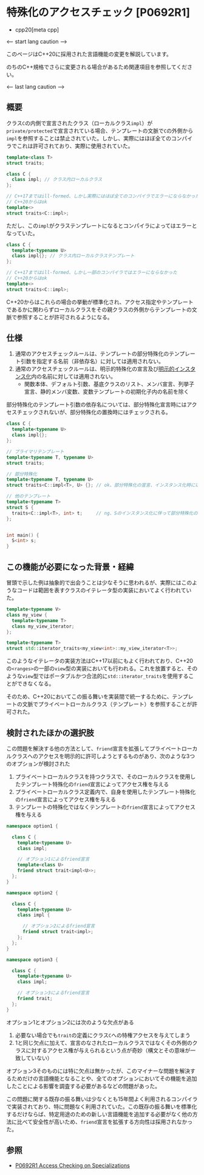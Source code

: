 # 特殊化のアクセスチェック [P0692R1]
* cpp20[meta cpp]

<-- start lang caution -->

このページはC++20に採用された言語機能の変更を解説しています。

のちのC++規格でさらに変更される場合があるため関連項目を参照してください。

<-- last lang caution -->

## 概要

クラス`C`の内側で宣言されたクラス（ローカルクラス`impl`）が`private/protected`で宣言されている場合、テンプレートの文脈で`C`の外側から`impl`を参照することは禁止されていた。しかし、実際にはほぼ全てのコンパイラでこれは許可されており、実際に使用されていた。

```cpp
template<class T>
struct traits;

class C {
  class impl; // クラス内ローカルクラス
};

// C++17まではill-formed、しかし実際にはほぼ全てのコンパイラでエラーにならなかった
// C++20からはok
template<>
struct traits<C::impl>;
```

ただし、この`impl`がクラステンプレートになるとコンパイラによってはエラーとなっていた。

```cpp
class C {
  template<typename U>
  class impl{}; // クラス内ローカルクラステンプレート
};

// C++17まではill-formed、しかし一部のコンパイラではエラーにならなかった
// C++20からはok
template<>
struct traits<C::impl>;
```

C++20からはこれらの場合の挙動が標準化され、アクセス指定やテンプレートであるかに関わらずローカルクラスをその親クラスの外側からテンプレートの文脈で参照することが許可されるようになる。

## 仕様

1. 通常のアクセスチェックルールは、テンプレートの部分特殊化のテンプレート引数を指定する名前（非依存名）に対しては適用されない。
2. 通常のアクセスチェックルールは、明示的特殊化の宣言及び[明示的インスタンス化](/lang/cpp11/extern_template.md)内の名前に対しては適用されない。
    - 関数本体、デフォルト引数、基底クラスのリスト、メンバ宣言、列挙子宣言、静的メンバ変数、変数テンプレートの初期化子内の名前を除く

部分特殊化のテンプレート引数の依存名については、部分特殊化宣言時にはアクセスチェックされないが、部分特殊化の置換時にはチェックされる。

```cpp
class C {
  template<typename U>
  class impl{};
};

// プライマリテンプレート
template<typename T, typename U>
struct traits;

// 部分特殊化
template<typename T, typename U>
struct traits<C::impl<T>, U> {}; // ok、部分特殊化の宣言、インスタンス化時には依存名でなくなる

// 他のテンプレート
template<typename T>
struct S {
  traits<C::impl<T>, int> t;     // ng、Sのインスタンス化に伴って部分特殊化の置換が発生し、C::impl<T>は依存名なのでアクセスチェックが行われる
};


int main() {
  S<int> s;
}
```

## この機能が必要になった背景・経緯

冒頭で示した例は抽象的で出会うことは少なそうに思われるが、実際にはこのようなコードは範囲を表すクラスのイテレータ型の実装においてよく行われていた。

```cpp
template<typename V>
class my_view {
  template<typename T>
  class my_view_iterator;
};

template<typename T>
struct std::iterator_traits<my_view<int>::my_view_iterator<T>>;
```

このようなイテレータの実装方法はC++17以前にもよく行われており、C++20の`<ranges>`の一部の`view`型の実装においても行われる。これを放置すると、そのような`view`型ではポータブルかつ合法的に`std::iterator_traits`を使用することができなくなる。

そのため、C++20においてこの振る舞いを実装間で統一するために、テンプレートの文脈でプライベートローカルクラス（テンプレート）を参照することが許可された。

## 検討されたほかの選択肢

この問題を解決する他の方法として、`friend`宣言を拡張してプライベートローカルクラスへのアクセスを明示的に許可しようとするものがあり、次のような3つのオプションが検討された

1. プライベートローカルクラスを持つクラスで、そのローカルクラスを使用したテンプレート特殊化の`friend`宣言によってアクセス権を与える
2. プライベートローカルクラス定義内で、自身を使用したテンプレート特殊化の`friend`宣言によってアクセス権を与える
3. テンプレートの特殊化ではなくテンプレートの`friend`宣言によってアクセス権を与える

```cpp
namespace option1 {

  class C {
    template<typename U>
    class impl;

    // オプション1によるfriend宣言
    template<class U>
    friend struct trait<impl<U>>;
  };
}

namespace option2 {

  class C {
    template<typename U>
    class impl {

      // オプション2によるfriend宣言
      friend struct trait<impl>;
    };
  };
}

namespace option3 {

  class C {
    template<typename U>
    class impl;

    // オプション3によるfriend宣言
    friend trait;
  };
}
```

オプション1とオプション2には次のような欠点がある

1. 必要ない場合でも`trait`の定義にクラス`C`への特権アクセスを与えてしまう
2. 1と同じ欠点に加えて、宣言のなされたローカルクラスではなくその外側のクラスに対するアクセス権が与えられるという点が奇妙（構文とその意味が一致していない）

オプション3そのものには特に欠点は無かったが、このマイナーな問題を解決するためだけの言語機能となることや、全てのオプションにおいてその機能を追加したことによる影響を調査する必要があるなどの問題があった。

この問題に関する既存の振る舞いは少なくとも15年間よく利用されるコンパイラで実装されており、特に問題なく利用されていた。この既存の振る舞いを標準化するだけならば、特定用途のための新しい言語機能を追加する必要がなく他の方法に比べて安全性が高いため、`friend`宣言を拡張する方向性は採用されなかった。

## 参照

- [P0692R1 Access Checking on Specializations](https://www.open-std.org/jtc1/sc22/wg21/docs/papers/2017/p0692r1.html)
